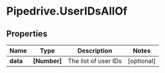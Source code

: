 # Pipedrive.UserIDsAllOf

## Properties

Name | Type | Description | Notes
------------ | ------------- | ------------- | -------------
**data** | **[Number]** | The list of user IDs | [optional] 



